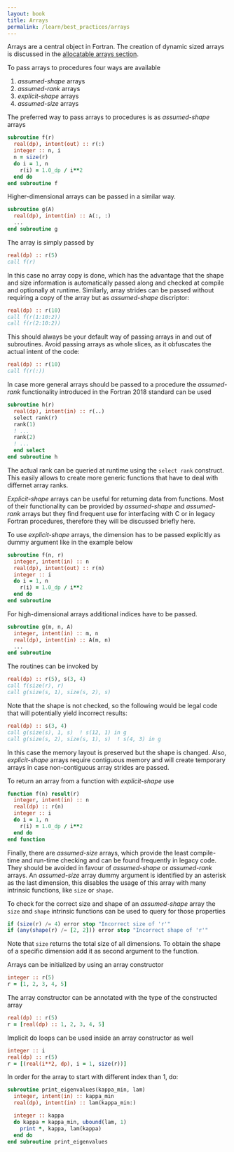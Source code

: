 ```yaml
---
layout: book
title: Arrays
permalink: /learn/best_practices/arrays
---
```


Arrays are a central object in Fortran. The creation of dynamic sized arrays
is discussed in the [allocatable arrays section](./allocatable_arrays.html).

To pass arrays to procedures four ways are available

1. *assumed-shape* arrays
4. *assumed-rank* arrays
2. *explicit-shape* arrays
3. *assumed-size* arrays

The preferred way to pass arrays to procedures is as *assumed-shape* arrays

```fortran
subroutine f(r)
  real(dp), intent(out) :: r(:)
  integer :: n, i
  n = size(r)
  do i = 1, n
    r(i) = 1.0_dp / i**2
  end do
end subroutine f
```

Higher-dimensional arrays can be passed in a similar way.

```fortran
subroutine g(A)
  real(dp), intent(in) :: A(:, :)
  ...
end subroutine g
```

The array is simply passed by

```fortran
real(dp) :: r(5)
call f(r)
```

In this case no array copy is done, which has the advantage that the shape and size
information is automatically passed along and checked at compile and optionally at
runtime.
Similarly, array strides can be passed without requiring a copy of the array but as
*assumed-shape* discriptor:

```fortran
real(dp) :: r(10)
call f(r(1:10:2))
call f(r(2:10:2))
```

This should always be your default way of passing arrays in and out of subroutines.
Avoid passing arrays as whole slices, as it obfuscates the actual intent of the code:

```fortran
real(dp) :: r(10)
call f(r(:))
```

In case more general arrays should be passed to a procedure the *assumed-rank*
functionality introduced in the Fortran 2018 standard can be used

```fortran
subroutine h(r)
  real(dp), intent(in) :: r(..)
  select rank(r)
  rank(1)
  ! ...
  rank(2)
  ! ...
  end select
end subroutine h
```

The actual rank can be queried at runtime using the ``select rank`` construct.
This easily allows to create more generic functions that have to deal with
differnet array ranks.

*Explicit-shape* arrays can be useful for returning data from functions.
Most of their functionality can be provided by *assumed-shape* and *assumed-rank*
arrays but they find frequent use for interfacing with C or in legacy Fortran
procedures, therefore they will be discussed briefly here.

To use *explicit-shape* arrays, the dimension has to be passed explicitly as dummy
argument like in the example below

``` fortran
subroutine f(n, r)
  integer, intent(in) :: n
  real(dp), intent(out) :: r(n)
  integer :: i
  do i = 1, n
    r(i) = 1.0_dp / i**2
  end do
end subroutine
```

For high-dimensional arrays additional indices have to be passed.

``` fortran
subroutine g(m, n, A)
  integer, intent(in) :: m, n
  real(dp), intent(in) :: A(m, n)
  ...
end subroutine
```

The routines can be invoked by

``` fortran
real(dp) :: r(5), s(3, 4)
call f(size(r), r)
call g(size(s, 1), size(s, 2), s)
```

Note that the shape is not checked, so the following would be legal code
that will potentially yield incorrect results:

```fortran
real(dp) :: s(3, 4)
call g(size(s), 1, s)  ! s(12, 1) in g
call g(size(s, 2), size(s, 1), s)  ! s(4, 3) in g
```

In this case the memory layout is preserved but the shape is changed.
Also, *explicit-shape* arrays require contiguous memory and will create temporary
arrays in case non-contiguous array strides are passed.

To return an array from a function with *explicit-shape* use

``` fortran
function f(n) result(r)
  integer, intent(in) :: n
  real(dp) :: r(n)
  integer :: i
  do i = 1, n
    r(i) = 1.0_dp / i**2
  end do
end function
```

Finally, there are *assumed-size* arrays, which provide the least compile-time and run-time
checking and can be found frequently in legacy code. They should be avoided
in favour of *assumed-shape* or *assumed-rank* arrays.
An *assumed-size* array dummy argument is identified by an asterisk as the last dimension,
this disables the usage of this array with many intrinsic functions, like ``size`` or
``shape``.

To check for the correct size and shape of an *assumed-shape* array the ``size`` and
``shape`` intrinsic functions can be used to query for those properties

```fortran
if (size(r) /= 4) error stop "Incorrect size of 'r'"
if (any(shape(r) /= [2, 2])) error stop "Incorrect shape of 'r'"
```

Note that ``size`` returns the total size of all dimensions. To obtain the shape of
a specific dimension add it as second argument to the function.

Arrays can be initialized by using an array constructor

```fortran
integer :: r(5)
r = [1, 2, 3, 4, 5]
```

The array constructor can be annotated with the type of the constructed array

```fortran
real(dp) :: r(5)
r = [real(dp) :: 1, 2, 3, 4, 5]
```

Implicit do loops can be used inside an array constructor as well

```fortran
integer :: i
real(dp) :: r(5)
r = [(real(i**2, dp), i = 1, size(r))]
```

In order for the array to start with different index than 1, do:

```fortran
subroutine print_eigenvalues(kappa_min, lam)
  integer, intent(in) :: kappa_min
  real(dp), intent(in) :: lam(kappa_min:)

  integer :: kappa
  do kappa = kappa_min, ubound(lam, 1)
    print *, kappa, lam(kappa)
  end do
end subroutine print_eigenvalues
```

